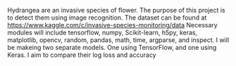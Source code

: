Hydrangea are an invasive species of flower. The purpose of this project is to detect them using image recognition.
The dataset can be found at https://www.kaggle.com/c/invasive-species-monitoring/data
Necessary modules will include tensorflow, numpy, Scikit-learn, h5py, keras, matplotlib, opencv, random, pandas, math, time,
argparse, and inspect. I will be makeing two separate models. One using TensorFlow, and one using Keras. I aim to compare their log loss and accuracy
